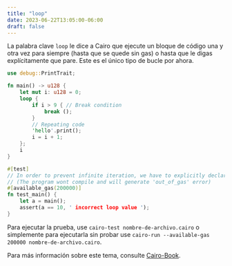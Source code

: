```yaml
---
title: "loop"
date: 2023-06-22T13:05:00-06:00
draft: false
---
```


La palabra clave `loop` le dice a Cairo que ejecute un bloque de código una y otra vez para siempre (hasta que se quede sin gas) o hasta que le digas explícitamente que pare. 
Este es el único tipo de bucle por ahora.

```rust {.codebox}
use debug::PrintTrait;

fn main() -> u128 {
    let mut i: u128 = 0;
    loop {
        if i > 9 { // Break condition
            break ();
        }
        // Repeating code
        'hello'.print(); 
        i = i + 1;
    };
    i
}

#[test]
// In order to prevent infinite iteration, we have to explicitly declare the 'available_gas' value
// (The program wont compile and will generate 'out_of_gas' error)
#[available_gas(200000)] 
fn test_main() {
    let a = main();
    assert(a == 10, ' incorrect loop value ');
}
```

Para ejecutar la prueba, use `cairo-test nombre-de-archivo.cairo` o simplemente para ejecutarla sin probar use `cairo-run --available-gas 200000 nombre-de-archivo.cairo`.

Para más información sobre este tema, consulte [Cairo-Book](https://cairo-book.github.io/ch02-05-control-flow.html).
